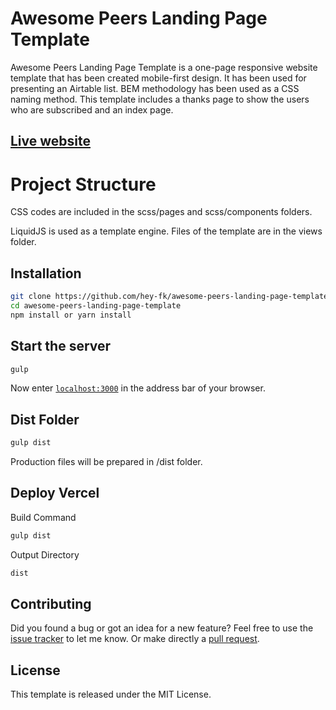 # Awesome Peers Landing Page Template

Awesome Peers Landing Page Template is a one-page responsive website template that has been created mobile-first design. It has been used for presenting an Airtable list. BEM methodology has been used as a CSS naming method. This template includes a thanks page to show the users who are subscribed and an index page. 

## [Live website](https://awesomepeers.com/)

# Project Structure

CSS codes are included in the scss/pages and scss/components folders.

LiquidJS is used as a template engine.
Files of the template are in the views folder.

## Installation

```bash
git clone https://github.com/hey-fk/awesome-peers-landing-page-template
cd awesome-peers-landing-page-template
npm install or yarn install
```

## Start the server

```bash
gulp
```

Now enter [`localhost:3000`](http://localhost:3000) in the address bar of your browser.

## Dist Folder

```bash
gulp dist
```

Production files will be prepared in /dist folder.

## Deploy Vercel

Build Command
```bash
gulp dist
```

Output Directory
```bash
dist
```

## Contributing

Did you found a bug or got an idea for a new feature? Feel free to use the [issue tracker](https://github.com/hey-fk/awesome-peers-landing-page-template/issues) to let me know. Or make directly a [pull request](https://github.com/hey-fk/awesome-peers-landing-page-template/pulls).

## License

This template is released under the MIT License.